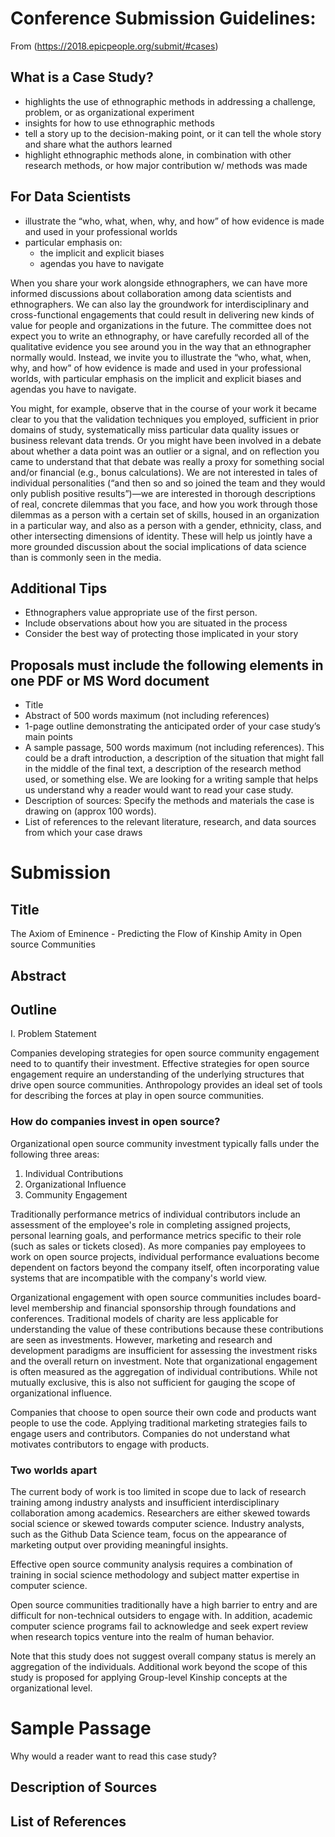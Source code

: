 # Conference Submission Guidelines:
From (https://2018.epicpeople.org/submit/#cases)

## What is a Case Study?
* highlights the use of ethnographic methods in addressing a challenge, problem, or as organizational experiment
* insights for how to use ethnographic methods
* tell a story up to the decision-making point, or it can tell the whole story and share what the authors learned
* highlight ethnographic methods alone, in combination with other research methods, or how major contribution w/ methods was made

## For Data Scientists

* illustrate the “who, what, when, why, and how” of how evidence is made and used in your professional worlds
 * particular emphasis on:
   * the implicit and explicit biases
   * agendas you have to navigate
   
When you share your work alongside ethnographers, we can have more informed discussions about collaboration among data scientists and ethnographers. We can also lay the groundwork for interdisciplinary and cross-functional engagements that could result in delivering new kinds of value for people and organizations in the future. The committee does not expect you to write an ethnography, or have carefully recorded all of the qualitative evidence you see around you in the way that an ethnographer normally would. Instead, we invite you to illustrate the “who, what, when, why, and how” of how evidence is made and used in your professional worlds, with particular emphasis on the implicit and explicit biases and agendas you have to navigate.

You might, for example, observe that in the course of your work it became clear to you that the validation techniques you employed, sufficient in prior domains of study, systematically miss particular data quality issues or business relevant data trends. Or you might have been involved in a debate about whether a data point was an outlier or a signal, and on reflection you came to understand that that debate was really a proxy for something social and/or financial (e.g., bonus calculations). We are not interested in tales of individual personalities (“and then so and so joined the team and they would only publish positive results”)—we are interested in thorough descriptions of real, concrete dilemmas that you face, and how you work through those dilemmas as a person with a certain set of skills, housed in an organization in a particular way, and also as a person with a gender, ethnicity, class, and other intersecting dimensions of identity. These will help us jointly have a more grounded discussion about the social implications of data science than is commonly seen in the media.

## Additional Tips

* Ethnographers value appropriate use of the first person. 
* Include observations about how you are situated in the process
* Consider the best way of protecting those implicated in your story

## Proposals must include the following elements in one PDF or MS Word document

* Title
* Abstract of 500 words maximum (not including references)
* 1-page outline demonstrating the anticipated order of your case study’s main points
* A sample passage, 500 words maximum (not including references). This could be a draft introduction, a description of the situation that might fall in the middle of the final text, a description of the research method used, or something else. We are looking for a writing sample that helps us understand why a reader would want to read your case study.
* Description of sources: Specify the methods and materials the case is drawing on (approx 100 words).
* List of references to the relevant literature, research, and data sources from which your case draws

# Submission

## Title
The Axiom of Eminence - Predicting the Flow of Kinship Amity in Open source Communities

## Abstract

## Outline

I. Problem Statement

Companies developing strategies for open source community engagement need to to quantify their investment. Effective strategies for open source engagement require an understanding of the underlying structures that drive open source communities. Anthropology provides an ideal set of tools for describing the forces at play in open source communities.

### How do companies invest in open source?

Organizational open source community investment typically falls under the following three areas:

 1. Individual Contributions
 1. Organizational Influence
 1. Community Engagement
 
Traditionally performance metrics of individual contributors include an assessment of the employee's role in completing assigned projects, personal learning goals, and performance metrics specific to their role (such as sales or tickets closed). As more companies pay employees to work on open source projects, individual performance evaluations become dependent on factors beyond the company itself, often incorporating value systems that are incompatible with the company's world view.

Organizational engagement with open source communities includes board-level membership and financial sponsorship through foundations and conferences. Traditional models of charity are less applicable for understanding the value of these contributions because these contributions are seen as investments. However, marketing and research and development paradigms are insufficient for assessing the investment risks and the overall return on investment. Note that organizational engagement is often measured as the aggregation of individual contributions. While not mutually exclusive, this is also not sufficient for gauging the scope of organizational influence.

Companies that choose to open source their own code and products want people to use the code. Applying traditional marketing strategies fails to engage users and contributors. Companies do not understand what motivates contributors to engage with products.

### Two worlds apart

The current body of work is too limited in scope due to lack of research training among industry analysts and insufficient interdisciplinary collaboration among academics. Researchers are either skewed towards social science or skewed towards computer science. Industry analysts, such as the Github Data Science team, focus on the appearance of marketing output over providing meaningful insights.

Effective open source community analysis requires a combination of training in social science methodology and subject matter expertise in computer science.

Open source communities traditionally have a high barrier to entry and are difficult for non-technical outsiders to engage with. In addition, academic computer science programs fail to acknowledge and seek expert review when research topics venture into the realm of human behavior.

Note that this study does not suggest overall company status is merely an aggregation of the individuals. Additional work beyond the scope of this study is proposed for applying Group-level Kinship concepts at the organizational level.


# Sample Passage
Why would a reader want to read this case study?

## Description of Sources

## List of References
